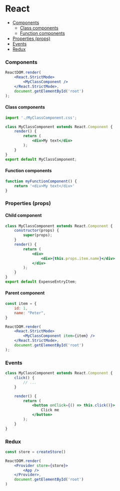 <!-- markdownlint-disable MD001 -->

# React

- [Components](#components)
  - [Class components](#class-components)
  - [Function components](#function-components)
- [Properties (props)](#properties-props)
- [Events](#events)
- [Redux](#redux)

### Components

``` jsx
ReactDOM.render(
    <React.StrictMode>
        <MyClassComponent />
    </React.StrictMode>,
    document.getElementById('root')
);
```

#### Class components

``` jsx
import './MyClassComponent.css';

class MyClassComponent extends React.Component {
    render() {
        return (
            <div>My text</div>
        );
    }
}
export default MyClassComponent;
```

#### Function components

``` jsx
function myFunctionComponent() {
    return '<div>My text</div>'
}
```

### Properties (props)

#### Child component

``` jsx
class MyClassComponent extends React.Component {
    constructor(props) {
        super(props);
    }
    render() {
        return (
            <div>
                <div>{this.props.item.name}</div>
            </div>
        );
    }
}
export default ExpenseEntryItem;
```

#### Parent component

``` jsx
const item = {
    id: 1,
    name: "Peter",
}

ReactDOM.render(
    <React.StrictMode>
        <MyClassComponent item={item} />
    </React.StrictMode>,
    document.getElementById('root')
);
```

### Events

``` jsx
class MyClassComponent extends React.Component {
    click() {
        // ...
    }

    render() {
        return (
            <button onClick={() => this.click()}>
                Click me
            </button>
        );
    }
}
```

### Redux

``` jsx
const store = createStore()

ReactDOM.render(
    <Provider store={store}>
        <App />
    </Provider>,
    document.getElementById('root')
)
```
